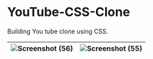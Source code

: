 # YouTube-CSS-Clone
Building You tube clone using CSS.

|![Screenshot (56)](https://user-images.githubusercontent.com/50510726/148382148-36166d43-dd13-46db-8bd3-75e5b0ec68f3.png)|![Screenshot (55)](https://user-images.githubusercontent.com/50510726/148382140-7a0e3ca5-ba0a-49a6-aefa-aee34173f9b7.png)|
|-|-|
